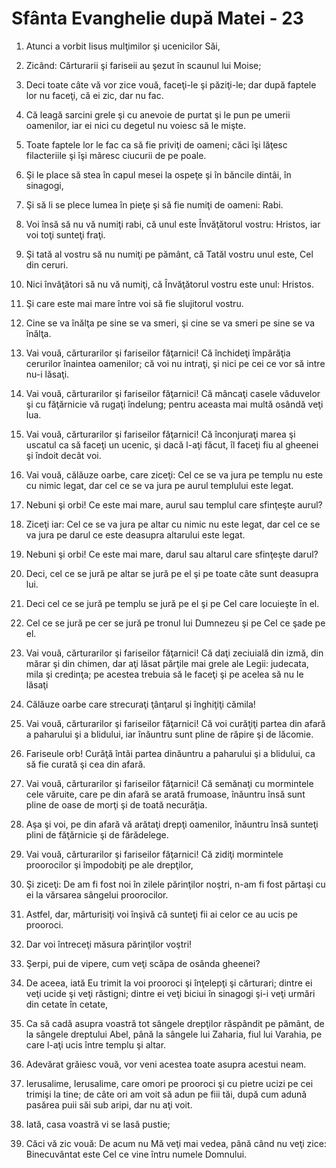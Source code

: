 # Sf&#226;nta Evanghelie dup&#259; Matei - 23

1. Atunci a vorbit Iisus mulţimilor şi ucenicilor Săi, 

2. Zicând: Cărturarii şi fariseii au şezut în scaunul lui Moise; 

3. Deci toate câte vă vor zice vouă, faceţi-le şi păziţi-le; dar după faptele lor nu faceţi, că ei zic, dar nu fac. 

4. Că leagă sarcini grele şi cu anevoie de purtat şi le pun pe umerii oamenilor, iar ei nici cu degetul nu voiesc să le mişte. 

5. Toate faptele lor le fac ca să fie priviţi de oameni; căci îşi lăţesc filacteriile şi îşi măresc ciucurii de pe poale. 

6. Şi le place să stea în capul mesei la ospeţe şi în băncile dintâi, în sinagogi, 

7. Şi să li se plece lumea în pieţe şi să fie numiţi de oameni: Rabi. 

8. Voi însă să nu vă numiţi rabi, că unul este Învăţătorul vostru: Hristos, iar voi toţi sunteţi fraţi. 

9. Şi tată al vostru să nu numiţi pe pământ, că Tatăl vostru unul este, Cel din ceruri. 

10. Nici învăţători să nu vă numiţi, că Învăţătorul vostru este unul: Hristos. 

11. Şi care este mai mare între voi să fie slujitorul vostru. 

12. Cine se va înălţa pe sine se va smeri, şi cine se va smeri pe sine se va înălţa. 

13. Vai vouă, cărturarilor şi fariseilor făţarnici! Că închideţi împărăţia cerurilor înaintea oamenilor; că voi nu intraţi, şi nici pe cei ce vor să intre nu-i lăsaţi. 

14. Vai vouă, cărturarilor şi fariseilor făţarnici! Că mâncaţi casele văduvelor şi cu făţărnicie vă rugaţi îndelung; pentru aceasta mai multă osândă veţi lua. 

15. Vai vouă, cărturarilor şi fariseilor făţarnici! Că înconjuraţi marea şi uscatul ca să faceţi un ucenic, şi dacă l-aţi făcut, îl faceţi fiu al gheenei şi îndoit decât voi. 

16. Vai vouă, călăuze oarbe, care ziceţi: Cel ce se va jura pe templu nu este cu nimic legat, dar cel ce se va jura pe aurul templului este legat. 

17. Nebuni şi orbi! Ce este mai mare, aurul sau templul care sfinţeşte aurul? 

18. Ziceţi iar: Cel ce se va jura pe altar cu nimic nu este legat, dar cel ce se va jura pe darul ce este deasupra altarului este legat. 

19. Nebuni şi orbi! Ce este mai mare, darul sau altarul care sfinţeşte darul? 

20. Deci, cel ce se jură pe altar se jură pe el şi pe toate câte sunt deasupra lui. 

21. Deci cel ce se jură pe templu se jură pe el şi pe Cel care locuieşte în el. 

22. Cel ce se jură pe cer se jură pe tronul lui Dumnezeu şi pe Cel ce şade pe el. 

23. Vai vouă, cărturarilor şi fariseilor făţarnici! Că daţi zeciuială din izmă, din mărar şi din chimen, dar aţi lăsat părţile mai grele ale Legii: judecata, mila şi credinţa; pe acestea trebuia să le faceţi şi pe acelea să nu le lăsaţi 

24. Călăuze oarbe care strecuraţi ţânţarul şi înghiţiţi cămila! 

25. Vai vouă, cărturarilor şi fariseilor făţarnici! Că voi curăţiţi partea din afară a paharului şi a blidului, iar înăuntru sunt pline de răpire şi de lăcomie. 

26. Fariseule orb! Curăţă întâi partea dinăuntru a paharului şi a blidului, ca să fie curată şi cea din afară. 

27. Vai vouă, cărturarilor şi fariseilor făţarnici! Că semănaţi cu mormintele cele văruite, care pe din afară se arată frumoase, înăuntru însă sunt pline de oase de morţi şi de toată necurăţia. 

28. Aşa şi voi, pe din afară vă arătaţi drepţi oamenilor, înăuntru însă sunteţi plini de făţărnicie şi de fărădelege. 

29. Vai vouă, cărturarilor şi fariseilor făţarnici! Că zidiţi mormintele proorocilor şi împodobiţi pe ale drepţilor, 

30. Şi ziceţi: De am fi fost noi în zilele părinţilor noştri, n-am fi fost părtaşi cu ei la vărsarea sângelui proorocilor. 

31. Astfel, dar, mărturisiţi voi înşivă că sunteţi fii ai celor ce au ucis pe prooroci. 

32. Dar voi întreceţi măsura părinţilor voştri! 

33. Şerpi, pui de vipere, cum veţi scăpa de osânda gheenei? 

34. De aceea, iată Eu trimit la voi prooroci şi înţelepţi şi cărturari; dintre ei veţi ucide şi veţi răstigni; dintre ei veţi biciui în sinagogi şi-i veţi urmări din cetate în cetate, 

35. Ca să cadă asupra voastră tot sângele drepţilor răspândit pe pământ, de la sângele dreptului Abel, până la sângele lui Zaharia, fiul lui Varahia, pe care l-aţi ucis între templu şi altar. 

36. Adevărat grăiesc vouă, vor veni acestea toate asupra acestui neam. 

37. Ierusalime, Ierusalime, care omori pe prooroci şi cu pietre ucizi pe cei trimişi la tine; de câte ori am voit să adun pe fiii tăi, după cum adună pasărea puii săi sub aripi, dar nu aţi voit. 

38. Iată, casa voastră vi se lasă pustie; 

39. Căci vă zic vouă: De acum nu Mă veţi mai vedea, până când nu veţi zice: Binecuvântat este Cel ce vine întru numele Domnului. 

